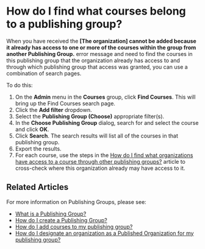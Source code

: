 # How do I find what courses belong to a publishing group?

When you have received the **[The organization] cannot be added because it already has access to one or more of the courses within the group from another Publishing Group.** error message and need to find the courses in this publishing group that the organization already has access to and through which publishing group that access was granted, you can use a combination of search pages. 

To do this: 
 1. On the **Admin** menu in the **Courses** group, click **Find Courses**. This will bring up the Find Courses search page. 
 1. Click the **Add filter** dropdown.
 1. Select the **Publishing Group (Choose)** appropriate filter(s). 
 1. In the **Choose Publishing Group** dialog, search for and select the course and click **OK**.
 1. Click **Search**. The search results will list all of the courses in that publishing group.
 1. Export the results.
 1. For each course, use the steps in the [How do I find what organizations have access to a course through other publishing groups?](pg-add-pg-error-resolution.md) article to cross-check where this organization already may have access to it.

## Related Articles

For more information on Publishing Groups, please see:

- [What is a Publishing Group?](what-is-publishing-group.md)
- [How do I create a Publishing Group?](create-publishing-group.md)
- [How do I add courses to my publishing group?](add-courses-to-publishing-group.md)
- [How do I designate an organization as a Published Organization for my publishing group?](add-published-orgs-to-publishing-group.md)